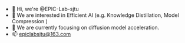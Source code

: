- 👋 Hi, we're @EPIC-Lab-sjtu
- 👀 We are interested in Efficient AI (e.g. Knowledge Distillation, Model Compression )
- 🌱 We are currently focusing on diffusion model acceleration.
- 📫 epiclabsjtu@163.com

